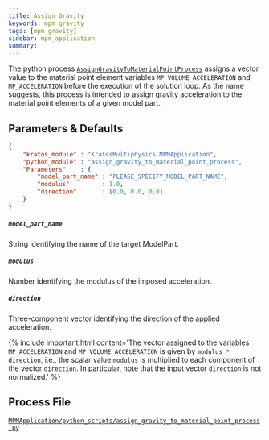 ```yaml
---
title: Assign Gravity
keywords: mpm gravity
tags: [mpm gravity]
sidebar: mpm_application
summary: 
---
```


The python process [`AssignGravityToMaterialPointProcess`](https://github.com/KratosMultiphysics/Kratos/blob/master/applications/MPMApplication/python_scripts/assign_gravity_to_material_point_process.py) assigns a vector value to the material point element variables `MP_VOLUME_ACCELERATION` and `MP_ACCELERATION` before the execution of the solution loop. As the name suggests, this process is intended to assign gravity acceleration to the material point elements of a given model part.

## Parameters & Defaults

```json
{
    "kratos_module" : "KratosMultiphysics.MPMApplication",
    "python_module" : "assign_gravity_to_material_point_process",
    "Parameters"    : {
        "model_part_name" : "PLEASE_SPECIFY_MODEL_PART_NAME",
        "modulus"         : 1.0,
        "direction"       : [0.0, 0.0, 0.0]
    }
}
```

##### `model_part_name`
String identifying the name of the target ModelPart.

##### `modulus`
Number identifying the modulus of the imposed acceleration.

##### `direction`
Three-component vector identifying the direction of the applied acceleration.

{% include important.html content='The vector assigned to the variables `MP_ACCELERATION` and `MP_VOLUME_ACCELERATION` is given by `modulus * direction`, i.e., the scalar value `modulus` is multiplied to each component of the vector `direction`. In particular, note that the input vector `direction` is not normalized.' %}

## Process File

[<i class="fa fa-github"></i> `MPMApplication/python_scripts/assign_gravity_to_material_point_process.py`](https://github.com/KratosMultiphysics/Kratos/blob/master/applications/MPMApplication/python_scripts/assign_gravity_to_material_point_process.py)
